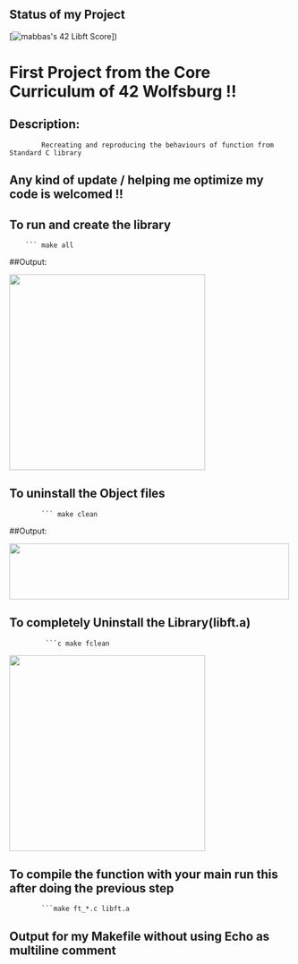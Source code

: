 ## Status of my Project 
[![mabbas's 42 Libft Score](https://badge42.vercel.app/api/v2/cl33nxvl8001109l2p31ppqso/project/2571548)])



# First Project from the Core Curriculum of 42 Wolfsburg !!

## Description: 
            Recreating and reproducing the behaviours of function from Standard C library 
## Any kind of update / helping me optimize my code is welcomed !!             

## To run and create the library 
        ``` make all

##Output:
   
   
<img src="https://user-images.githubusercontent.com/66947064/172187096-b93cabea-adb6-4390-adce-16b46ec1208e.png" width="350" height="350">


## To uninstall the Object files
            ``` make clean
            
##Output:

<img src="https://user-images.githubusercontent.com/66947064/172187232-19d993c1-d41f-431a-b285-9ecf41890912.png" width="500" height="100">
            
## To completely Uninstall the Library(libft.a) 
             ```c make fclean
 
 <img src="https://user-images.githubusercontent.com/66947064/172187267-144e9904-383c-4e2a-a346-ed7da795b5c4.png" width="350" height="350">
 
 
## To compile the function with your main run this after doing the previous step
            ```make ft_*.c libft.a
           
## Output for my Makefile without using Echo as multiline comment

